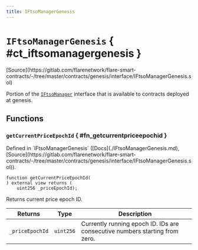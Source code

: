 ```yaml
---
title: IFtsoManagerGenesis
---
```


<!-- This is an autogenerated file. Do not edit! -->

# `IFtsoManagerGenesis` { #ct_iftsomanagergenesis }

<div class="api-node-source" markdown>
[Source](https://gitlab.com/flarenetwork/flare-smart-contracts/-/tree/master/contracts/genesis/interface/IFtsoManagerGenesis.sol)
</div>

<div class="api-node-internal" markdown>

Portion of the [`IFtsoManager`](./IFtsoManager.md) interface that is available to contracts deployed at genesis.

</div>

<div class="api-node-type" markdown>

## Functions

<div class="api-node" markdown>

### `getCurrentPriceEpochId` { #fn_getcurrentpriceepochid }

<div class="api-node-source" markdown>
Defined in `IFtsoManagerGenesis` ([Docs](./IFtsoManagerGenesis.md), [Source](https://gitlab.com/flarenetwork/flare-smart-contracts/-/tree/master/contracts/genesis/interface/IFtsoManagerGenesis.sol)).
</div>

<div class="api-node-internal" markdown>

```solidity
function getCurrentPriceEpochId(
) external view returns (
    uint256 _priceEpochId);
```

Returns current price epoch ID.

| Returns | Type | Description |
| ------- | ---- | ----------- |
| `_priceEpochId` | `uint256` | Currently running epoch ID. IDs are consecutive numbers starting from zero. |
</div>
</div>

</div>

